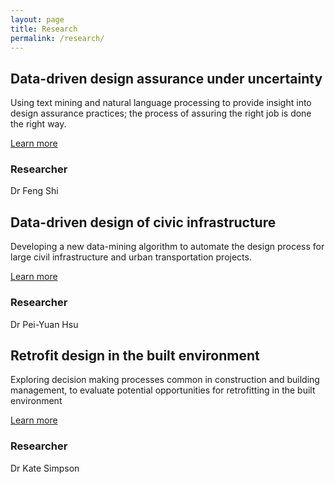 ```yaml
---
layout: page
title: Research
permalink: /research/
---
```


## Data-driven design assurance under uncertainty
Using text mining and natural language processing to provide insight into design assurance practices; the process of assuring the right job is done the right way.

[Learn more](https://www.turing.ac.uk/research/research-projects/data-driven-design-assurance)
### Researcher
Dr Feng Shi


## Data-driven design of civic infrastructure
Developing a new data-mining algorithm to automate the design process for large civil infrastructure and urban transportation projects.

[Learn more](https://www.turing.ac.uk/research/research-projects/data-driven-design-civic-infrastructure)
### Researcher
Dr Pei-Yuan Hsu


## Retrofit design in the built environment
Exploring decision making processes common in construction and building management, to evaluate potential opportunities for retrofitting in the built environment

[Learn more](https://www.turing.ac.uk/research/research-projects/retrofit-design-built-environment)
### Researcher 
Dr Kate Simpson
